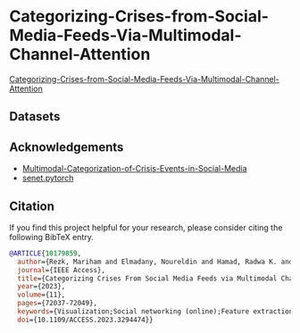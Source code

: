 # Categorizing-Crises-from-Social-Media-Feeds-Via-Multimodal-Channel-Attention
[Categorizing-Crises-from-Social-Media-Feeds-Via-Multimodal-Channel-Attention](https://ieeexplore.ieee.org/document/10179859)

## Datasets

## Acknowledgements
+ [Multimodal-Categorization-of-Crisis-Events-in-Social-Media](https://github.com/PaulCCCCCCH/Multimodal-Categorization-of-Crisis-Events-in-Social-Media)
+ [senet.pytorch](https://github.com/moskomule/senet.pytorch)

## Citation
If you find this project helpful for your research, please consider citing the following BibTeX entry.
```bibtex
@ARTICLE{10179859,
  author={Rezk, Mariham and Elmadany, Noureldin and Hamad, Radwa K. and Badran, Ehab F.},
  journal={IEEE Access}, 
  title={Categorizing Crises From Social Media Feeds via Multimodal Channel Attention}, 
  year={2023},
  volume={11},
  pages={72037-72049},
  keywords={Visualization;Social networking (online);Feature extraction;Task analysis;Bit error rate;Deep learning;Disaster management;Crisis management;Multimodal deep learning;social media;natural disasters;crisis response;attention;fusion},
  doi={10.1109/ACCESS.2023.3294474}}
```
